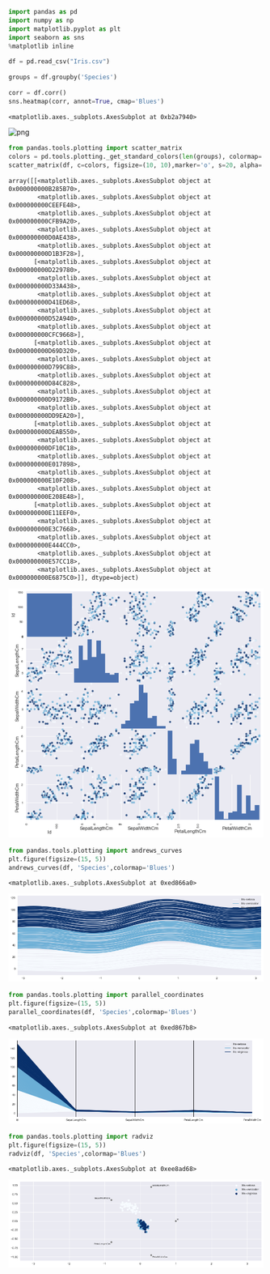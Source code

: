 

```python
import pandas as pd
import numpy as np
import matplotlib.pyplot as plt
import seaborn as sns
%matplotlib inline
```


```python
df = pd.read_csv("Iris.csv")
```


```python
groups = df.groupby('Species')
```


```python
corr = df.corr()
sns.heatmap(corr, annot=True, cmap='Blues')
```




    <matplotlib.axes._subplots.AxesSubplot at 0xb2a7940>


![png](gaparicio.github.io\_posts\IrisData_files\IrisData_3_1.png)



```python
from pandas.tools.plotting import scatter_matrix
colors = pd.tools.plotting._get_standard_colors(len(groups), colormap='Blues')
scatter_matrix(df, c=colors, figsize=(10, 10),marker='o', s=20, alpha=.8)
```




    array([[<matplotlib.axes._subplots.AxesSubplot object at 0x000000000B285B70>,
            <matplotlib.axes._subplots.AxesSubplot object at 0x000000000CEEFE48>,
            <matplotlib.axes._subplots.AxesSubplot object at 0x000000000CFB9A20>,
            <matplotlib.axes._subplots.AxesSubplot object at 0x000000000D0AE438>,
            <matplotlib.axes._subplots.AxesSubplot object at 0x000000000D1B3F28>],
           [<matplotlib.axes._subplots.AxesSubplot object at 0x000000000D229780>,
            <matplotlib.axes._subplots.AxesSubplot object at 0x000000000D33A438>,
            <matplotlib.axes._subplots.AxesSubplot object at 0x000000000D41ED68>,
            <matplotlib.axes._subplots.AxesSubplot object at 0x000000000D52A940>,
            <matplotlib.axes._subplots.AxesSubplot object at 0x000000000CFC9668>],
           [<matplotlib.axes._subplots.AxesSubplot object at 0x000000000D69D320>,
            <matplotlib.axes._subplots.AxesSubplot object at 0x000000000D799C88>,
            <matplotlib.axes._subplots.AxesSubplot object at 0x000000000D84C828>,
            <matplotlib.axes._subplots.AxesSubplot object at 0x000000000D9172B0>,
            <matplotlib.axes._subplots.AxesSubplot object at 0x000000000DD9EA20>],
           [<matplotlib.axes._subplots.AxesSubplot object at 0x000000000DEAB550>,
            <matplotlib.axes._subplots.AxesSubplot object at 0x000000000DF10C18>,
            <matplotlib.axes._subplots.AxesSubplot object at 0x000000000E017898>,
            <matplotlib.axes._subplots.AxesSubplot object at 0x000000000E10F208>,
            <matplotlib.axes._subplots.AxesSubplot object at 0x000000000E208E48>],
           [<matplotlib.axes._subplots.AxesSubplot object at 0x000000000E11EEF0>,
            <matplotlib.axes._subplots.AxesSubplot object at 0x000000000E3C7668>,
            <matplotlib.axes._subplots.AxesSubplot object at 0x000000000E444CC0>,
            <matplotlib.axes._subplots.AxesSubplot object at 0x000000000E57CC18>,
            <matplotlib.axes._subplots.AxesSubplot object at 0x000000000E6875C0>]], dtype=object)




![png](IrisData_files/IrisData_4_1.png)



```python
from pandas.tools.plotting import andrews_curves
plt.figure(figsize=(15, 5))
andrews_curves(df, 'Species',colormap='Blues')    
```




    <matplotlib.axes._subplots.AxesSubplot at 0xed866a0>




![png](IrisData_files/IrisData_5_1.png)



```python
from pandas.tools.plotting import parallel_coordinates
plt.figure(figsize=(15, 5))
parallel_coordinates(df, 'Species',colormap='Blues')
```




    <matplotlib.axes._subplots.AxesSubplot at 0xed867b8>




![png](IrisData_files/IrisData_6_1.png)



```python
from pandas.tools.plotting import radviz
plt.figure(figsize=(15, 5))
radviz(df, 'Species',colormap='Blues')
```




    <matplotlib.axes._subplots.AxesSubplot at 0xee8ad68>




![png](IrisData_files/IrisData_7_1.png)



```python

```
